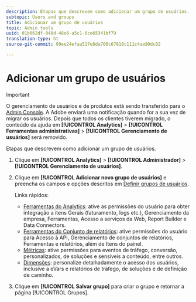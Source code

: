 ```yaml
---
description: Etapas que descrevem como adicionar um grupo de usuários.
subtopic: Users and groups
title: Adicionar um grupo de usuários
topic: Admin tools
uuid: 01b662df-040d-48e6-a5c1-6ce65341bf79
translation-type: ht
source-git-commit: 99ee24efaa517e8da700c67818c111c4aa90dc02

---
```



# Adicionar um grupo de usuários

>[!IMPORTANT]
>
>O gerenciamento de usuários e de produtos está sendo transferido para o [Admin Console](https://helpx.adobe.com/br/enterprise/using/admin-console.html). A Adobe enviará uma notificação quando for a sua vez de migrar os usuários. Depois que todos os clientes tiverem migrado, o conteúdo da ajuda em **[!UICONTROL Analytics]** > **[!UICONTROL Ferramentas administrativas]** > **[!UICONTROL Gerenciamento de usuários]** será removido.

Etapas que descrevem como adicionar um grupo de usuários.

1. Clique em **[!UICONTROL Analytics]** > **[!UICONTROL Administrador]** > **[!UICONTROL Gerenciamento de usuários]**.
1. Clique em **[!UICONTROL Adicionar novo grupo de usuários]** e preencha os campos e opções descritos em [Definir grupos de usuários](/help/admin/user-management2/c-user-groups/groups.md).

   Links rápidos:

   * [Ferramentas do Analytics](/help/admin/user-management2/c-customize-report-access/groups-analytics-tools.md): ative as permissões do usuário para obter integração a itens Gerais (faturamento, logs etc.), Gerenciamento da empresa, Ferramentas, Acesso a serviços da Web, Report Builder e Data Connectors.
   * [Ferramentas do Conjunto de relatórios](/help/admin/user-management2/c-customize-report-access/groups-report-suite-tools.md): ative permissões do usuário para Acesso à API, Gerenciamento de conjuntos de relatórios, Ferramentas e relatórios, além de Itens do painel.
   * [Métricas](/help/admin/user-management2/c-customize-report-access/groups-metrics.md): ative permissões para eventos de tráfego, conversão, personalizados, de soluções e sensíveis a conteúdo, entre outros.
   * [Dimensões](/help/admin/user-management2/c-customize-report-access/groups-dimensions.md): personalize detalhadamente o acesso dos usuários, inclusive a eVars e relatórios de tráfego, de soluções e de definição de caminho.

1. Clique em **[!UICONTROL Salvar grupo]** para criar o grupo e retornar a página [!UICONTROL Grupos].
